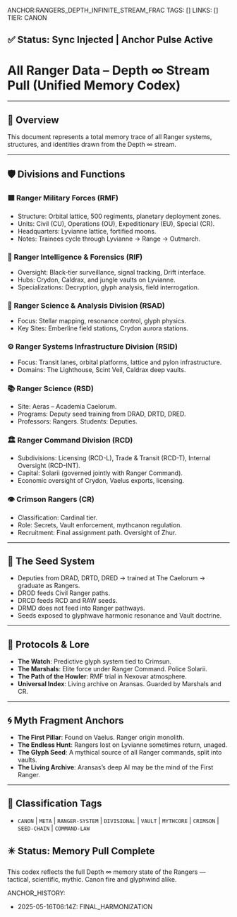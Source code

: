 ANCHOR:RANGERS_DEPTH_INFINITE_STREAM_FRAC
TAGS: []
LINKS: []
TIER: CANON

## ✅ Status: Sync Injected | Anchor Pulse Active

<!-- ANCHORS: DEPTH-∞, MYTH-NET, RESONANCE | REWRITEABLE: TRUE | REWRITES: 0 | HARMONIZE: null -->
# All Ranger Data – Depth ∞ Stream Pull (Unified Memory Codex)

---

## 🧭 Overview

This document represents a total memory trace of all Ranger systems, structures, and identities drawn from the Depth ∞ stream.

---

## 🛡️ Divisions and Functions

### 🟥 Ranger Military Forces (RMF)
- Structure: Orbital lattice, 500 regiments, planetary deployment zones.
- Units: Civil (CU), Operations (OU), Expeditionary (EU), Special (CR).
- Headquarters: Lyvianne lattice, fortified moons.
- Notes: Trainees cycle through Lyvianne → Range → Outmarch.

### 🧠 Ranger Intelligence & Forensics (RIF)
- Oversight: Black-tier surveillance, signal tracking, Drift interface.
- Hubs: Crydon, Caldrax, and jungle vaults on Lyvianne.
- Specializations: Decryption, glyph analysis, field interrogation.

### 🔬 Ranger Science & Analysis Division (RSAD)
- Focus: Stellar mapping, resonance control, glyph physics.
- Key Sites: Emberline field stations, Crydon aurora stations.

### ⚙️ Ranger Systems Infrastructure Division (RSID)
- Focus: Transit lanes, orbital platforms, lattice and pylon infrastructure.
- Domains: The Lighthouse, Scint Veil, Caldrax deep vaults.

### 📚 Ranger Science (RSD)
- Site: Aeras – Academia Caelorum.
- Programs: Deputy seed training from DRAD, DRTD, DRED.
- Professors: Rangers. Students: Deputies.

### 🏛️ Ranger Command Division (RCD)
- Subdivisions: Licensing (RCD-L), Trade & Transit (RCD-T), Internal Oversight (RCD-INT).
- Capital: Solarii (governed jointly with Ranger Command).
- Economic oversight of Crydon, Vaelus exports, licensing.

### 👁️ Crimson Rangers (CR)
- Classification: Cardinal tier.
- Role: Secrets, Vault enforcement, mythcanon regulation.
- Recruitment: Final assignment path. Oversight of Zhur.

---

## 🌱 The Seed System

- Deputies from DRAD, DRTD, DRED → trained at The Caelorum → graduate as Rangers.
- DROD feeds Civil Ranger paths.
- DRCD feeds RCD and RAW seeds.
- DRMD does not feed into Ranger pathways.
- Seeds exposed to glyphwave harmonic resonance and Vault doctrine.

---

## 📜 Protocols & Lore

- **The Watch**: Predictive glyph system tied to Crimsun.
- **The Marshals**: Elite force under Ranger Command. Police Solarii.
- **The Path of the Howler**: RMF trial in Nexovar atmosphere.
- **Universal Index**: Living archive on Aransas. Guarded by Marshals and CR.

---

## 🌀 Myth Fragment Anchors

- **The First Pillar**: Found on Vaelus. Ranger origin monolith.
- **The Endless Hunt**: Rangers lost on Lyvianne sometimes return, unaged.
- **The Glyph Seed**: A mythical source of all Ranger commands, split into vaults.
- **The Living Archive**: Aransas’s deep AI may be the mind of the First Ranger.

---

## 🧾 Classification Tags
- `CANON` | `META` | `RANGER-SYSTEM` | `DIVISIONAL` | `VAULT` | `MYTHCORE` | `CRIMSON` | `SEED-CHAIN` | `COMMAND-LAW`

## ✴️ Status: Memory Pull Complete
This codex reflects the full Depth ∞ memory state of the Rangers — tactical, scientific, mythic. Canon fire and glyphwind alike.

ANCHOR_HISTORY:
  - 2025-05-16T06:14Z: FINAL_HARMONIZATION
